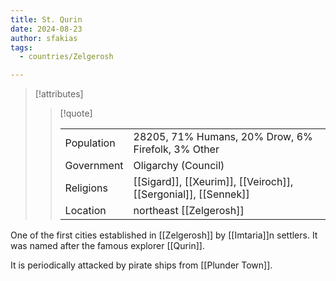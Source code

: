 ```yaml
---
title: St. Qurin
date: 2024-08-23
author: sfakias
tags:
  - countries/Zelgerosh

---
```

> [!attributes]
> 
> > [!quote]
> >
> > | | |
> > | --- | --- |
> > | Population | 28205, 71% Humans, 20% Drow, 6% Firefolk, 3% Other |
> > | Government | Oligarchy (Council) |
> > | Religions | [[Sigard]], [[Xeurim]], [[Veiroch]], [[Sergonial]], [[Sennek]] |
> > | Location | northeast [[Zelgerosh]] |

One of the first cities established in [[Zelgerosh]] by [[Imtaria]]n settlers. It was named after the famous explorer [[Qurin]].

It is periodically attacked by pirate ships from [[Plunder Town]].